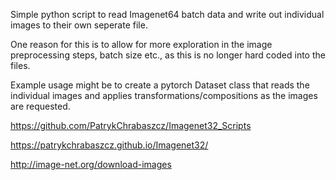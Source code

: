 Simple python script to read Imagenet64 batch data and write out individual images to their own seperate file.

One reason for this is to allow for more exploration in the image preprocessing steps, batch size etc., as this is no longer hard coded into the files.

Example usage might be to create a pytorch Dataset class that reads the individual images and applies transformations/compositions as the images are requested.

https://github.com/PatrykChrabaszcz/Imagenet32_Scripts

https://patrykchrabaszcz.github.io/Imagenet32/

http://image-net.org/download-images